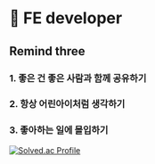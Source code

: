 
<div>
<h1>🌱 FE developer</h1>

<h2>Remind three</h2>
<h3>1. 좋은 건 좋은 사람과 함께 공유하기</h3>
<h3>2. 항상 어린아이처럼 생각하기</h3>
<h3>3. 좋아하는 일에 몰입하기</h3>

[![Solved.ac Profile](http://mazassumnida.wtf/api/v2/generate_badge?boj=kim_tk)](https://solved.ac/kim_tk/)  
</div>
